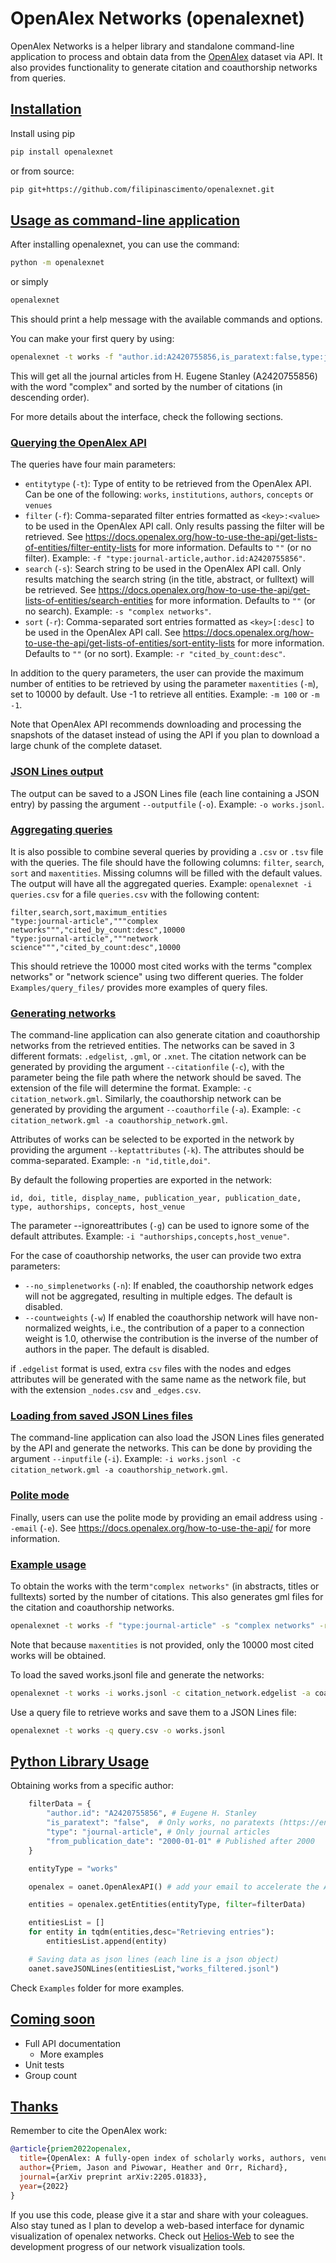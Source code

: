 # OpenAlex Networks (openalexnet)
OpenAlex Networks is a helper library and standalone command-line application to process and obtain data from the [OpenAlex](https://openalex.org) dataset via API. It also provides functionality to generate citation and coauthorship networks from queries.


## [Installation](#installation)

Install using pip

```bash
pip install openalexnet
```

or from source:
```bash
pip git+https://github.com/filipinascimento/openalexnet.git
```

## [Usage as command-line application](#usage-as-command-line-application)
After installing openalexnet, you can use the command:
```bash
python -m openalexnet
```
or simply 
```bash
openalexnet
```
This should print a help message with the available commands and options.

You can make your first query by using:
```bash
openalexnet -t works -f "author.id:A2420755856,is_paratext:false,type:journal-article" -s "complex" -r "cited_by_count:desc" -o works.jsonl -c citation_network.gml -a coauthorship_network.gml
```
This will get all the journal articles from H. Eugene Stanley (A2420755856) with the word "complex" and sorted by the number of citations (in descending order).

For more details about the interface, check the following sections.

### [Querying the OpenAlex API](#querying-the-openalex-api)
The queries have four main parameters:
 - `entitytype` (`-t`): Type of entity to be retrieved from the OpenAlex API. Can be one of the following: `works`, `institutions`, `authors`, `concepts` or `venues`
 - `filter` (`-f`): Comma-separated filter entries formatted as `<key>:<value>` to be used in the OpenAlex API call. Only results passing the filter will be retrieved. See https://docs.openalex.org/how-to-use-the-api/get-lists-of-entities/filter-entity-lists for more information. Defaults to `""` (or no filter). Example: `-f "type:journal-article,author.id:A2420755856"`.
 - `search` (`-s`): Search string to be used in the OpenAlex API call. Only results matching the search string (in the title, abstract, or fulltext) will be retrieved. See https://docs.openalex.org/how-to-use-the-api/get-lists-of-entities/search-entities for more information. Defaults to `""` (or no search). Example: `-s "complex networks"`.
 - `sort` (`-r`): Comma-separated sort entries formatted as `<key>[:desc]` to be used in the OpenAlex API call. See https://docs.openalex.org/how-to-use-the-api/get-lists-of-entities/sort-entity-lists for more information. Defaults to `""` (or no sort). Example: `-r "cited_by_count:desc"`.

In addition to the query parameters, the user can provide the maximum number of entities to be retrieved by using the parameter `maxentities` (`-m`), set to 10000 by default. Use -1 to retrieve all entities. Example: `-m 100` or `-m -1`.

Note that OpenAlex API recommends downloading and processing the snapshots of the dataset instead of using the API if you plan to download a large chunk of the complete dataset.

### [JSON Lines output](#json-lines-output)
The output can be saved to a JSON Lines file (each line containing a JSON entry) by passing the argument `--outputfile` (`-o`). Example: `-o works.jsonl`.

### [Aggregating queries](#aggregating-queries)
It is also possible to combine several queries by providing a `.csv` or `.tsv` file with the queries. The file should have the following columns: `filter`, `search`, `sort` and `maxentities`. Missing columns will be filled with the default values. The output will have all the aggregated queries. Example: `openalexnet -i queries.csv` for a file `queries.csv` with the following content:
```csv
filter,search,sort,maximum_entities
"type:journal-article","""complex networks""","cited_by_count:desc",10000
"type:journal-article","""network science""","cited_by_count:desc",10000
```
This should retrieve the 10000 most cited works with the terms "complex networks" or "network science" using two different queries. The folder `Examples/query_files/` provides more examples of query files.

### [Generating networks](#generating-networks)
The command-line application can also generate citation and coauthorship networks from the retrieved entities. The networks can be saved in 3 different formats: `.edgelist`, `.gml`, or `.xnet`.
The citation network can be generated by providing the argument `--citationfile` (`-c`), with the parameter being the file path where the network should be saved. The extension of the file will determine the format. Example: `-c citation_network.gml`. Similarly, the coauthorship network can be generated by providing the argument `--coauthorfile` (`-a`). Example: `-c citation_network.gml -a coauthorship_network.gml`.

Attributes of works can be selected to be exported in the network by providing the argument `--keptattributes` (`-k`). The attributes should be comma-separated. Example: `-n "id,title,doi"`.

By default the following properties are exported in the network:
```
id, doi, title, display_name, publication_year, publication_date, type, authorships, concepts, host_venue
```

The parameter --ignoreattributes (`-g`) can be used to ignore some of the default attributes. Example: `-i "authorships,concepts,host_venue"`.

For the case of coauthorship networks, the user can provide two extra parameters:
 - `--no_simplenetworks` (`-n`): If enabled, the coauthorship network edges will not be aggregated, resulting in multiple edges. The default is disabled.
 - `--countweights` (`-w`) If enabled the coauthorship network will have non-normalized weights, i.e., the contribution of a paper to a connection weight is 1.0, otherwise the contribution is the inverse of the number of authors in the paper. The default is disabled.

 if `.edgelist` format is used, extra `csv` files with the nodes and edges attributes will be generated with the same name as the network file, but with the extension `_nodes.csv` and `_edges.csv`.

### [Loading from saved JSON Lines files](#loading-from-saved-json-lines-files)
The command-line application can also load the JSON Lines files generated by the API and generate the networks. This can be done by providing the argument `--inputfile` (`-i`). Example: `-i works.jsonl -c citation_network.gml -a coauthorship_network.gml`.

### [Polite mode](#polite-mode)
Finally, users can use the polite mode by providing an email address using `--email` (`-e`). See https://docs.openalex.org/how-to-use-the-api/ for more information.

### [Example usage](#example-usage)
To obtain the works with the term`"complex networks"` (in abstracts, titles or fulltexts) sorted by the number of citations. This also generates gml files for the citation and coauthorship networks.
```bash
openalexnet -t works -f "type:journal-article" -s "complex networks" -r "cited_by_count:desc" -o works.jsonl -c citation_network.gml -a coauthorship_network.gml
```
Note that because `maxentities` is not provided, only the 10000 most cited works will be obtained.

To load the saved works.jsonl file and generate the networks:
```bash
openalexnet -t works -i works.jsonl -c citation_network.edgelist -a coauthorship_network.edgelist
```

Use a query file to retrieve works and save them to a JSON Lines file:
```bash
openalexnet -t works -q query.csv -o works.jsonl
```

## [Python Library Usage](#python-library-usage)

Obtaining works from a specific author:

```python
    filterData = {
        "author.id": "A2420755856", # Eugene H. Stanley
        "is_paratext": "false",  # Only works, no paratexts (https://en.wikipedia.org/wiki/Paratext)
        "type": "journal-article", # Only journal articles
        "from_publication_date": "2000-01-01" # Published after 2000
    }

    entityType = "works"

    openalex = oanet.OpenAlexAPI() # add your email to accelerate the API calls. See https://openalex.org/api

    entities = openalex.getEntities(entityType, filter=filterData)

    entitiesList = []
    for entity in tqdm(entities,desc="Retrieving entries"):
        entitiesList.append(entity)

    # Saving data as json lines (each line is a json object)
    oanet.saveJSONLines(entitiesList,"works_filtered.jsonl")
```

Check `Examples` folder for more examples.

## [Coming soon](#coming-soon)
 - Full API documentation
    - More examples
 - Unit tests
 - Group count

## [Thanks](#thanks)
Remember to cite the OpenAlex work:
```bib
@article{priem2022openalex,
  title={OpenAlex: A fully-open index of scholarly works, authors, venues, institutions, and concepts},
  author={Priem, Jason and Piwowar, Heather and Orr, Richard},
  journal={arXiv preprint arXiv:2205.01833},
  year={2022}
}
```
If you use this code, please give it a star and share with your coleagues. Also stay tuned as I plan to develop a web-based interface for dynamic visualization of openalex networks. Check out [Helios-Web](http://github.com/filipinascimento/helios-web) to see the development progress of our network visualization tools.


